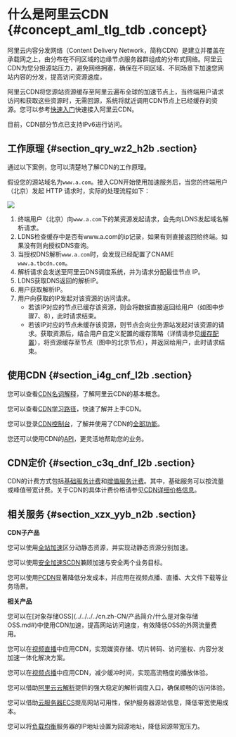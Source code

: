 # 什么是阿里云CDN {#concept_aml_tlg_tdb .concept}

阿里云内容分发网络（Content Delivery Network，简称CDN）是建立并覆盖在承载网之上，由分布在不同区域的边缘节点服务器群组成的分布式网络。阿里云CDN为您分担源站压力，避免网络拥塞，确保在不同区域、不同场景下加速您网站内容的分发，提高访问资源速度。

阿里云CDN将您源站资源缓存至阿里云遍布全球的加速节点上，当终端用户请求访问和获取这些资源时，无需回源，系统将就近调用CDN节点上已经缓存的资源。您可以参考[快速入门](../../../../cn.zh-CN/快速入门/快速入门.md#)快速接入阿里云CDN。

目前，CDN部分节点已支持IPv6进行访问。

## 工作原理 {#section_qry_wz2_h2b .section}

通过以下案例，您可以清楚地了解CDN的工作原理。

假设您的源站域名为`www.a.com`。接入CDN开始使用加速服务后，当您的终端用户（北京）发起 HTTP 请求时，实际的处理流程如下：

![](http://static-aliyun-doc.oss-cn-hangzhou.aliyuncs.com/assets/img/5098/15585148394886_zh-CN.png)

1.  终端用户（北京）向`www.a.com`下的某资源发起请求，会先向LDNS发起域名解析请求。
2.  LDNS检查缓存中是否有www.a.com的ip记录，如果有则直接返回给终端。如果没有则向授权DNS查询。
3.  当授权DNS解析`www.a.com`时，会发现已经配置了CNAME `www.a.tbcdn.com`。
4.  解析请求会发送至阿里云DNS调度系统，并为请求分配最佳节点 IP。
5.  LDNS获取DNS返回的解析IP。
6.  用户获取解析IP。
7.  用户向获取的IP发起对该资源的访问请求。
    -   若该IP对应的节点已缓存该资源，则会将数据直接返回给用户（如图中步骤7、8），此时请求结束。
    -   若该IP对应的节点未缓存该资源，则节点会向业务源站发起对该资源的请求。获取资源后，结合用户自定义配置的缓存策略（详情请参见[缓存配置](../../../../cn.zh-CN/用户指南/域名管理/节点缓存设置/缓存配置.md#)），将资源缓存至节点（图中的北京节点），并返回给用户，此时请求结束。

## 使用CDN {#section_i4g_cnf_l2b .section}

您可以查看[CDN名词解释](cn.zh-CN/产品简介/名词解释.md#)，了解阿里云CDN的基本概念。

您可以查看[CDN学习路径](https://help.aliyun.com/learn/learningpath/cdn.html)，快速了解并上手CDN。

您可以登录[CDN控制台](https://cdnnext.console.aliyun.com)，了解并使用了CDN的[全部功能](../../../../cn.zh-CN/用户指南/CDN功能列表.md#)。

您还可以使用CDN的[API](../../../../cn.zh-CN/新版API参考/简介.md#)，更灵活地帮助您的业务。

## CDN定价 {#section_c3q_dnf_l2b .section}

CDN的计费方式包括[基础服务计费](../../../../cn.zh-CN/产品定价/计费方式/基础服务计费.md#)和[增值服务计费](../../../../cn.zh-CN/产品定价/计费方式/增值服务计费.md#)。其中，基础服务可以按流量或峰值带宽计费。关于CDN的具体计费价格请参见[CDN详细价格信息](https://www.aliyun.com/price/product?spm=a2c4g.11186623.2.10.1b444ee22Dxy8y#/cdn/detail)。

## 相关服务 {#section_xzx_yyb_n2b .section}

**CDN子产品**

您可以使用[全站加速](../../../../cn.zh-CN/产品简介/什么是全站加速.md#)区分动静态资源，并实现动静态资源分别加速。

您可以使用[安全加速SCDN](https://help.aliyun.com/product/63560.html)兼顾加速与安全两个业务目标。

您可以使用[PCDN](https://help.aliyun.com/product/54287.html)显著降低分发成本，并应用在视频点播、直播、大文件下载等业务场景。

**相关产品**

您可以在[对象存储OSS](../../../../cn.zh-CN/产品简介/什么是对象存储 OSS.md#)中使用CDN加速，提高网站访问速度，有效降低OSS的外网流量费用。

您可以在[视频直播](https://help.aliyun.com/product/29949.html)中应用CDN，实现媒资存储、切片转码、访问鉴权、内容分发加速一体化解决方案。

您可以在[视频点播](https://help.aliyun.com/product/29932.html)中应用CDN，减少缓冲时间，实现高流畅度的播放体验。

您可以借助[阿里云云解析](https://help.aliyun.com/product/29697.html)提供的强大稳定的解析调度入口，确保顺畅的访问体验。

您可以借助[云服务器ECS](../../../../cn.zh-CN/产品简介/什么是云服务器ECS.md#)提高网站可用性，保护服务器源站信息，降低带宽使用成本。

您可以将[负载均衡](../../../../cn.zh-CN/产品简介/什么是负载均衡.md#)服务器的IP地址设置为回源地址，降低回源带宽压力。

